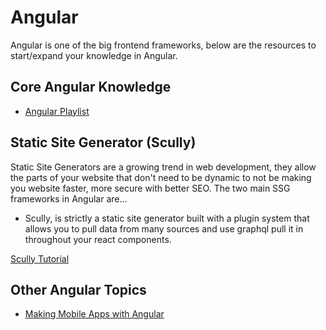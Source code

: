 # Angular

Angular is one of the big frontend frameworks, below are the resources to start/expand your knowledge in Angular.

## Core Angular Knowledge

- [Angular Playlist](https://www.youtube.com/watch?v=_EwtLQ7BZkc&list=PLY6oTPmKnKbahNK_YUsjTzP5U-FkGA544)

## Static Site Generator (Scully)

Static Site Generators are a growing trend in web development, they allow the parts of your website that don't need to be dynamic to not be making you website faster, more secure with better SEO. The two main SSG frameworks in Angular are...

- Scully, is strictly a static site generator built with a plugin system that allows you to pull data from many sources and use graphql pull it in throughout your react components.

[Scully Tutorial](https://www.youtube.com/watch?v=XJ1WzPKPSQo)


## Other Angular Topics

- [Making Mobile Apps with Angular](https://www.youtube.com/playlist?list=PLcjHRSem_cvP40LSWcjYcpIiH13MBrxJC)